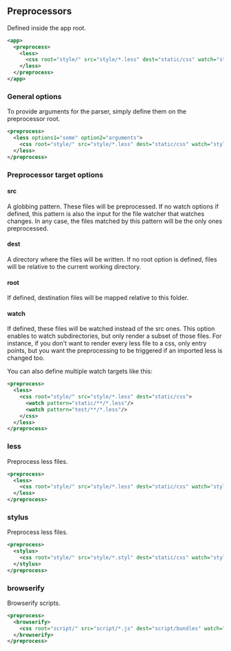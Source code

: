 ## Preprocessors

Defined inside the app root.

```xml
<app>
  <preprocess>
    <less>
      <css root="style/" src="style/*.less" dest="static/css" watch="style/**/*.less"/>
    </less>
  </preprocess>
</app>
```

### General options

To provide arguments for the parser,
simply define them on the preprocessor root.

```xml
<preprocess>
  <less options1="some" option2="arguments">
    <css root="style/" src="style/*.less" dest="static/css" watch="style/**/*.less"/>
  </less>
</preprocess>
```

### Preprocessor target options

#### src

A globbing pattern. These files will be preprocessed.
If no watch options if defined, this pattern is also
the input for the file watcher that watches changes.
In any case, the files matched by this pattern will be the only ones preprocessed.

#### dest

A directory where the files will be written.
If no root option is defined, files will be relative
to the current working directory.

#### root

If defined, destination files will be mapped relative to this folder.

#### watch

If defined, these files will be watched instead of the src ones.
This option enables to watch subdirectories, but only render a subset
of those files.
For instance, if you don't want to render every less file to a css, only entry points,
but you want the preprocessing to be triggered if an imported less is changed too.

You can also define multiple watch targets like this:

```xml
<preprocess>
  <less>
    <css root="style/" src="style/*.less" dest="static/css">
      <watch pattern="static/**/*.less"/>
      <watch pattern="test/**/*.less"/>
    </css>
  </less>
</preprocess>
```

### less

Preprocess less files.

```xml
<preprocess>
  <less>
    <css root="style/" src="style/*.less" dest="static/css" watch="style/**/*.less"/>
  </less>
</preprocess>
```

### stylus

Preprocess less files.

```xml
<preprocess>
  <stylus>
    <css root="style/" src="style/*.styl" dest="static/css" watch="style/**/*.styl"/>
  </stylus>
</preprocess>
```

### browserify

Browserify scripts.

```xml
<preprocess>
  <browserify>
    <css root="script/" src="script/*.js" dest="script/bundles" watch="script/**/*.js"/>
  </browserify>
</preprocess>
```